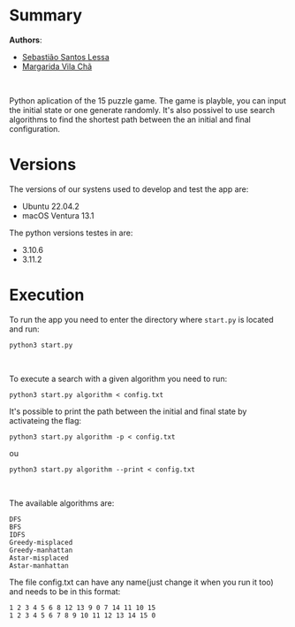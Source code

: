 # Summary
**Authors**:
- [Sebastião Santos Lessa](https://github.com/seblessa/)
- [Margarida Vila Chã](https://github.com/margaridavc/)

<br />

Python aplication of the 15 puzzle game. The game is playble, you can input the initial state or one generate randomly. It's also possivel to use search algorithms to find the shortest path between the an initial and final configuration.

# Versions
The versions of our systens used to develop and test the app are:
- Ubuntu 22.04.2
- macOS Ventura 13.1

The python versions testes in are:
- 3.10.6
- 3.11.2

# Execution
To run the app you need to enter the directory where `start.py` is located and run:


```
python3 start.py
```
<br />

To execute a search with a given algorithm you need to run:

```
python3 start.py algorithm < config.txt
```

It's possible to print the path between the initial and final state by activateing the flag:

```
python3 start.py algorithm -p < config.txt
```
ou
```
python3 start.py algorithm --print < config.txt
```
<br />

The available algorithms are:

```
DFS
BFS
IDFS
Greedy-misplaced
Greedy-manhattan
Astar-misplaced
Astar-manhattan
```

The file config.txt can have any name(just change it when you run it too) and needs to be in this format:
```
1 2 3 4 5 6 8 12 13 9 0 7 14 11 10 15
1 2 3 4 5 6 7 8 9 10 11 12 13 14 15 0
```
